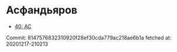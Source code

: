 # Асфандьяров
- [40: AC](40.md)

Commit: 8147576832310920f28ef30cda779ac218ae6b1a
 fetched at: 20201217-210213

